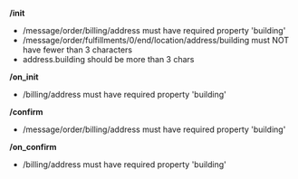 **/init**
- /message/order/billing/address must have required property 'building'
- /message/order/fulfillments/0/end/location/address/building must NOT have fewer than 3 characters
- address.building should be more than 3 chars

**/on_init**
- /billing/address must have required property 'building'

**/confirm**
- /message/order/billing/address must have required property 'building'

**/on_confirm**
- /billing/address must have required property 'building'

